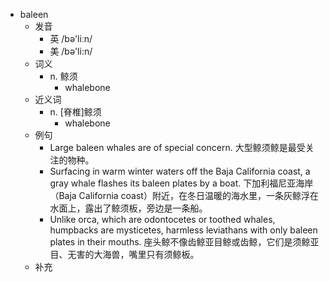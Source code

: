 - baleen
  - 发音
    - 英 /bə'liːn/
    - 美 /bə'li:n/
  - 词义
    - n. 鲸须
      - whalebone
  - 近义词
    - n. [脊椎]鲸须
      - whalebone
  - 例句
    - Large baleen whales are of special concern. 大型鲸须鲸是最受关注的物种。
    - Surfacing in warm winter waters off the Baja California coast, a gray whale flashes its baleen plates by a boat. 下加利福尼亚海岸（Baja California coast）附近，在冬日温暖的海水里，一条灰鲸浮在水面上，露出了鲸须板，旁边是一条船。
    - Unlike orca, which are odontocetes or toothed whales, humpbacks are mysticetes, harmless leviathans with only baleen plates in their mouths. 座头鲸不像齿鲸亚目鲸或齿鲸，它们是须鲸亚目、无害的大海兽，嘴里只有须鲸板。
  - 补充